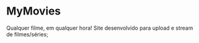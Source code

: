 # MyMovies
Qualquer filme, em qualquer hora!  Site desenvolvido para upload e stream de filmes/séries;
